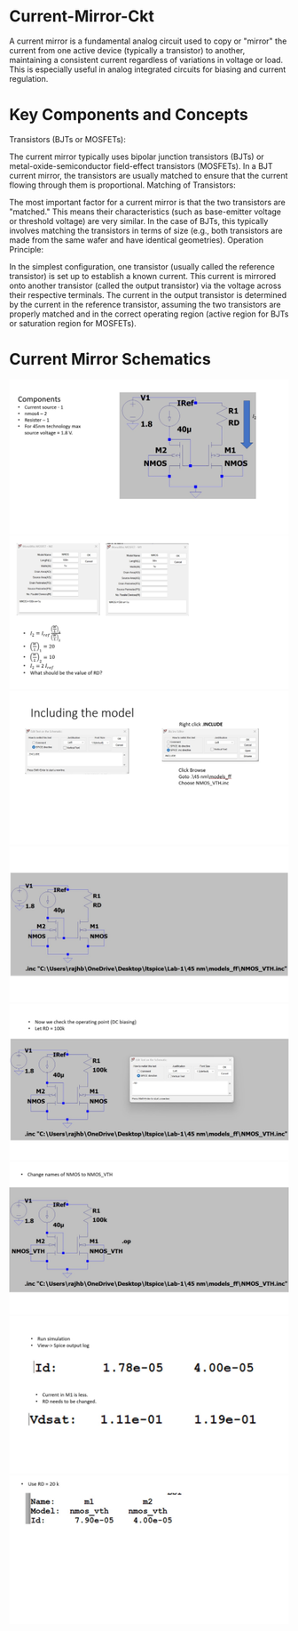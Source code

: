 # Current-Mirror-Ckt

A current mirror is a fundamental analog circuit used to copy or "mirror" the current from one active device (typically a transistor) to another, maintaining a consistent current regardless of variations in voltage or load. This is especially useful in analog integrated circuits for biasing and current regulation.

# Key Components and Concepts
Transistors (BJTs or MOSFETs):

The current mirror typically uses bipolar junction transistors (BJTs) or metal-oxide-semiconductor field-effect transistors (MOSFETs).
In a BJT current mirror, the transistors are usually matched to ensure that the current flowing through them is proportional.
Matching of Transistors:

The most important factor for a current mirror is that the two transistors are "matched." This means their characteristics (such as base-emitter voltage or threshold voltage) are very similar.
In the case of BJTs, this typically involves matching the transistors in terms of size (e.g., both transistors are made from the same wafer and have identical geometries).
Operation Principle:

In the simplest configuration, one transistor (usually called the reference transistor) is set up to establish a known current. This current is mirrored onto another transistor (called the output transistor) via the voltage across their respective terminals.
The current in the output transistor is determined by the current in the reference transistor, assuming the two transistors are properly matched and in the correct operating region (active region for BJTs or saturation region for MOSFETs).

# Current Mirror Schematics

![alt text](https://github.com/Vris4420/Current-Mirror-Ckt/blob/main/img1.jpg?raw=true)
![alt text](https://github.com/Vris4420/Current-Mirror-Ckt/blob/main/img2.jpg?raw=true)
![alt text](https://github.com/Vris4420/Current-Mirror-Ckt/blob/main/img3.jpg?raw=true)
![alt text](https://github.com/Vris4420/Current-Mirror-Ckt/blob/main/img4.jpg?raw=true)
![alt text](https://github.com/Vris4420/Current-Mirror-Ckt/blob/main/img5.jpg?raw=true)
![alt text](https://github.com/Vris4420/Current-Mirror-Ckt/blob/main/img6.jpg?raw=true)
![alt text](https://github.com/Vris4420/Current-Mirror-Ckt/blob/main/img7.jpg?raw=true)
![alt text](https://github.com/Vris4420/Current-Mirror-Ckt/blob/main/img8.jpg?raw=true)
